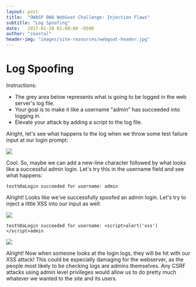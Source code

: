 ```yaml
---
layout: post
title:  "OWASP BWA WebGoat Challenge: Injection Flaws"
subtitle: "Log Spoofing"
date:   2017-01-30 01:00:00 -0500
author: "coastal"
header-img: "images/site-resources/webgoat-header.jpg"
---
```

# Log Spoofing
Instructions:

- The grey area below represents what is going to be logged in the web server's log file.
- Your goal is to make it like a username "admin" has succeeded into logging in.
- Elevate your attack by adding a script to the log file. 

Alright, let's see what happens to the log when we throw some test failure input at our login prompt:

<img src="{{ site.baseurl }}/images/2017-01-30-webgoat_part_10_continued/test-login.jpg">

Cool. So, maybe we can add a new-line character followed by what looks like a successful admin login. Let's try this in the username field and see what happens:

```
test%0aLogin succeeded for username: admin
```

Alright! Looks like we've successfully spoofed an admin login. Let's try to inject a little XSS into our input as well:

<img src="{{ site.baseurl }}/images/2017-01-30-webgoat_part_10_continued/test-admin.jpg">

```
test%0aLogin succeeded for username: <script>alert('xss')</script>admin
```

<img src="{{ site.baseurl }}/images/2017-01-30-webgoat_part_10_continued/test-admin-alert.jpg">

Alright! Now when someone looks at the login logs, they will be hit with our XSS attack! This could be especially damaging for the webserver, as the people most likely to be checking logs are admins themselves. Any CSRF attacks using admin level privileges would allow us to do pretty much whatever we wanted to the site and its users.